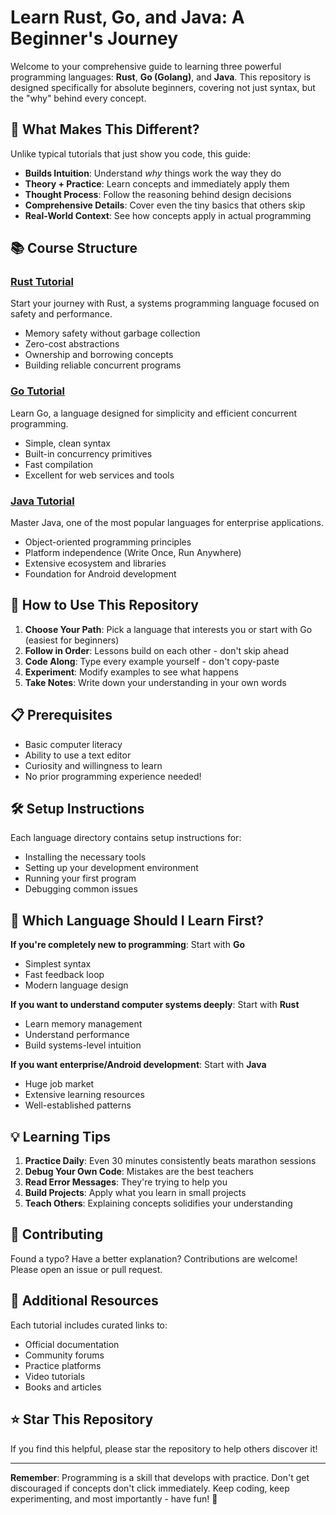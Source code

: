 # Learn Rust, Go, and Java: A Beginner's Journey

Welcome to your comprehensive guide to learning three powerful programming languages: **Rust**, **Go (Golang)**, and **Java**. This repository is designed specifically for absolute beginners, covering not just syntax, but the "why" behind every concept.

## 🎯 What Makes This Different?

Unlike typical tutorials that just show you code, this guide:
- **Builds Intuition**: Understand *why* things work the way they do
- **Theory + Practice**: Learn concepts and immediately apply them
- **Thought Process**: Follow the reasoning behind design decisions
- **Comprehensive Details**: Cover even the tiny basics that others skip
- **Real-World Context**: See how concepts apply in actual programming

## 📚 Course Structure

### [Rust Tutorial](./rust/README.md)
Start your journey with Rust, a systems programming language focused on safety and performance.
- Memory safety without garbage collection
- Zero-cost abstractions
- Ownership and borrowing concepts
- Building reliable concurrent programs

### [Go Tutorial](./go/README.md)
Learn Go, a language designed for simplicity and efficient concurrent programming.
- Simple, clean syntax
- Built-in concurrency primitives
- Fast compilation
- Excellent for web services and tools

### [Java Tutorial](./java/README.md)
Master Java, one of the most popular languages for enterprise applications.
- Object-oriented programming principles
- Platform independence (Write Once, Run Anywhere)
- Extensive ecosystem and libraries
- Foundation for Android development

## 🚀 How to Use This Repository

1. **Choose Your Path**: Pick a language that interests you or start with Go (easiest for beginners)
2. **Follow in Order**: Lessons build on each other - don't skip ahead
3. **Code Along**: Type every example yourself - don't copy-paste
4. **Experiment**: Modify examples to see what happens
5. **Take Notes**: Write down your understanding in your own words

## 📋 Prerequisites

- Basic computer literacy
- Ability to use a text editor
- Curiosity and willingness to learn
- No prior programming experience needed!

## 🛠️ Setup Instructions

Each language directory contains setup instructions for:
- Installing the necessary tools
- Setting up your development environment
- Running your first program
- Debugging common issues

## 🤔 Which Language Should I Learn First?

**If you're completely new to programming**: Start with **Go**
- Simplest syntax
- Fast feedback loop
- Modern language design

**If you want to understand computer systems deeply**: Start with **Rust**
- Learn memory management
- Understand performance
- Build systems-level intuition

**If you want enterprise/Android development**: Start with **Java**
- Huge job market
- Extensive learning resources
- Well-established patterns

## 💡 Learning Tips

1. **Practice Daily**: Even 30 minutes consistently beats marathon sessions
2. **Debug Your Own Code**: Mistakes are the best teachers
3. **Read Error Messages**: They're trying to help you
4. **Build Projects**: Apply what you learn in small projects
5. **Teach Others**: Explaining concepts solidifies your understanding

## 🤝 Contributing

Found a typo? Have a better explanation? Contributions are welcome! Please open an issue or pull request.

## 📖 Additional Resources

Each tutorial includes curated links to:
- Official documentation
- Community forums
- Practice platforms
- Video tutorials
- Books and articles

## ⭐ Star This Repository

If you find this helpful, please star the repository to help others discover it!

---

**Remember**: Programming is a skill that develops with practice. Don't get discouraged if concepts don't click immediately. Keep coding, keep experimenting, and most importantly - have fun! 🎉